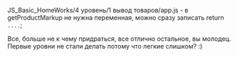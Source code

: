JS_Basic_HomeWorks/4 уровень/1 вывод товаров/app.js - в getProductMarkup не 
нужна переменная, можно сразу записать return `....`;

Все, больше не к чему придраться, все отлично остальное, вы молодец. Первые
 уровни не стали делать потому что легкие слишком? :)